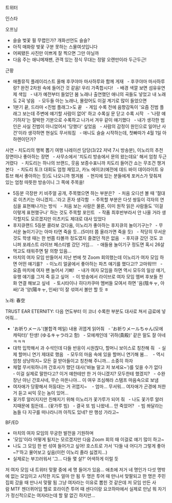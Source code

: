 


트위터



인스타

오프닝
- 슬슬 벚꽃 필 무렵인가? 개화선언도 슬슬?
- 아직 매화랑 벚꽃 구분 못하는 스물여섯입니다
- 어찌됐든 사진만 이쁘게 잘 찍으면 그만 아닐까
- 다음 주는 애니메재팬, 관객 있는 정식 무대는 정말 오랜만이라 두근두근!

근황
- 애플뮤직 <Spring Time Sounds> 플레이리스트 올해 후쿠야마 마사하루와 함께 게재
  - 후쿠야마 마사하루랑? 완전 2차원 속에 들어간 것 같음! 우리 가족합시다!
  - 배경 색깔 보면 섬유유연제 색임
  - 내가 예전부터 들었던 봄 노래나 출연했던 애니의 곡들도 넣었고 내 노래도 2곡 넣음
  - 모두들 아는 노래나, 몰랐어도 이걸 계기로 많이 들었으면
- 1분기 끝, 드라마 <진범 플래그>도 끝
  - 게임 수록 전에 음향감독이 '요즘 진범 플래그 보는데 주변에 얘기할 사람이 없어' 하고 수록실 문 닫고 수록 시작
  - '나랑 얘기하자'는 절박한 기분으로 수록하고 나가서 겨우 같이 얘기했다
  - 내가 생각한 범인은 사실 진범이 아니었어서 '당했다' 싶었음
  - 사람의 감정이 원인으로 일어난 사건'이라 생각하면 현실도 무서워짐
  - 애니도 슬슬 시작하는데, 첫빠따가 4월 1일 아하렌이던가?

사연
- 치도리의 행복 뽑기 여행 나레이션 담당(3/22 저녁 7시 방송분), 이노리의 추천 장면이나 좋아하는 장면
  - 사무소에서 '치도리 방송에서 문의 왔는데요' 해서 엄청 두근거렸다
  - 치도리는 하나의 브랜드, 웃음 보증수표니까 치도리 들어간 쇼는 무조건 챙겨본다
  - 치도리 토크 대회도 엄청 재밌고, 카노 에이코(예전에 데드 바이 데이라이트 유튜브 해서 좋아하는 듯)도 나오니까 챙겨봄
  - 현지에 있는 분들에게 포커스가 맞춰져 있는 엄청 따뜻한 방송이니 그 쪽에 주목을!
- 5등분 극장판 키 비주얼 공개, 주목했으면 하는 부분은?
  - 처음 오디션 볼 때 '절대로 이츠키는 아니겠지...'라고 혼자 생각함
  - 주목할 부분은 다섯 쌍둥이 각자의 연심을 표현해나가는 방식
  - 처음 보는 사람은 물론, 이미 원작 읽은 사람들도 '이걸 이렇게 표현했구나' 하는 것도 주목할 포인트
  - 작품 최후반부라서 안 나올 거라 생각할지도 모르겠지만 이츠키도 제대로 대사 있었다
- 후지큐랜드 5등분 콜라보 갔다옴, 이노리가 좋아하는 후지큐의 놀이기구는?
  - 무서운 놀이기구는 아마 타면 죽을 듯...(5미터 쯤 올라가면 죽을 듯)
  - 적당히 무서운 것도 학생 때는 한 번쯤 타볼까 정도였지 즐겼던 적은 없음
  - 후지큐 갔던 것도 코니퍼 포레스트 라이브 페스티벌 갔던 거임...
  - 애들용 놀이기구 정도면 혹시 26살 먹고도 태워주면 탈 의향 있음...
- 마치의 여자 모임 만들어서 지난 번에 첫 Zoom 회의했는데 이노리가 여자 모임 하면 어떤 얘기를?
  - 이노리 얼굴에서 좋아하는 파츠 얘기를 했다고!? 고마워!!!!
  - 요즘 마치에 여자 팬 늘어서 기뻐!
  - 내가 여자 모임을 하면 역시 모두의 일상 얘기, 유행 얘기를 그저 죽 듣고 싶어
  - 이 방송에서 라이브로 여자 모임 멤버 후보들 전화 연결 해보고 싶네
  - 토시타이나 히다카쿠마 멤버들 모여서 하면 '음(陰キャ, 아싸)'과 '양(陽キャ, 인싸)'이 잘 섞여서 볼만 할 듯 ㅎ

노래: 春空

TRUST EAR ETERNITY: 다음 연도부터 이 코너 수록한 부분도 대사로 쳐서 급료에 넣어줘...
- 'お祈りメール'(불합격 메일) 내용 귀엽게 읽어줘
  - 'お祈りメールちゃん(모에 캐릭터)' 탄생! (ゆるキャラ라고 함)
  - 모에캐인데 '귀하(貴殿)' 같은 말도 잘 아네 ㅋㅋㅋ
- 대학 입학해서 과 수석인데 다들 반응이 시원찮다, 할머니 보이스로 칭찬해 줘
  - 실제 할머니 연기 제대로 했음
  - 모두의 마음 속에 있을 할머니 연기해 봄... 
  - 역시 엄청 상냥하지~ 모든 걸 받아들이고 칭찬해 주니까... 소중히 하자
- 채혈 무서워하니까 간호사가 했던 대사('바늘 말고 저 보세요~')를 잊을 수가 없다
  - 이걸 실제로 말한다고? 이거 얘한테만 한 거 아니겠지? 모두한테 했겠지?
  - 수완 장난 아닌 간호사네, 무슨 마돈나야... 이 여우 조심해라 스탬프 마음속으로 보냄
- 여자애가 당황해서 허둥대는 거 귀엽지~ 
  - 엄마... 무서워... 여자애가 곤경에 처한 거 듣고 씨익 웃는 놈이 있어...
- 꽃가루 알러지지만 친해지기 위해 이노리가 꽃가루가 되어 줘
  - 나도 꽃가루 알러지때문에 힘든데... (꽃가루 빔)
  - 결국 또 빔 나왔네... 안 죽었어?
  - 빔 쏴달라는 놈들 다 지구를 떠나라니까 아직도 있네? 딴 행성 가라고~

BF/ED
- 마치의 여자 모임의 무궁한 발전을 기원하며
- '모임'이라 어떻게 될지는 모르겠지만 다음 Zoom 회의 때 이걸로 얘기 많이 하고~
- 나도 그 모임 한 번 섞여 들어가고 싶어! 호스트로 가서 '다들 내 어디가 그렇게 좋아~?'하고 물어보고 싶음(이런 이노리 졸라 싫겠지...)
- 실제로는 부끄러워서 '그... 다들 몇 살?' 어색하게 이럴 듯

저 여자 모임 내 트위터 맞팔 중에 세 명 들어가 있음... 애초에 저거 네 명인가 다섯 명밖에 없는 모임이고 시작한 지도 얼마 안 됨
두 명은 투어 때 만나서 맞팔되고 한 명은 주민집회 갔을 때 만나서 맞팔 됨
그냥 여자라는 이유로 뽑힌 것 같은데 저 모임 만든 사람 MTF 젠더퀴어임 헬로 호라이즌 투어 때 센다이랑 요코하마에서 실제로 만남
뭐 자기가 정신적으로는 여자라는데 할 말 없긴 하지만...
